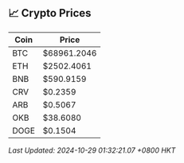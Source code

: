 ## 📈 Crypto Prices

| Coin | Price |
| ---- | ----- |
| BTC | $68961.2046 |
| ETH | $2502.4061 |
| BNB | $590.9159 |
| CRV | $0.2359 |
| ARB | $0.5067 |
| OKB | $38.6080 |
| DOGE | $0.1504 |

_Last Updated: 2024-10-29 01:32:21.07 +0800 HKT_